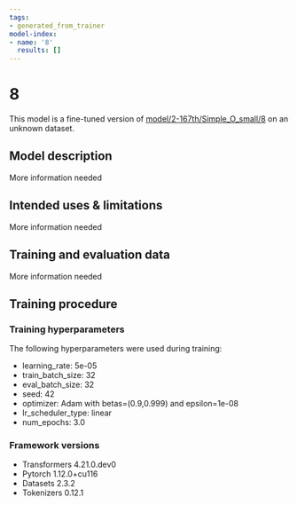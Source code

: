 ```yaml
---
tags:
- generated_from_trainer
model-index:
- name: '8'
  results: []
---
```


<!-- This model card has been generated automatically according to the information the Trainer had access to. You
should probably proofread and complete it, then remove this comment. -->

# 8

This model is a fine-tuned version of [model/2-167th/Simple_O_small/8](https://huggingface.co/model/2-167th/Simple_O_small/8) on an unknown dataset.

## Model description

More information needed

## Intended uses & limitations

More information needed

## Training and evaluation data

More information needed

## Training procedure

### Training hyperparameters

The following hyperparameters were used during training:
- learning_rate: 5e-05
- train_batch_size: 32
- eval_batch_size: 32
- seed: 42
- optimizer: Adam with betas=(0.9,0.999) and epsilon=1e-08
- lr_scheduler_type: linear
- num_epochs: 3.0

### Framework versions

- Transformers 4.21.0.dev0
- Pytorch 1.12.0+cu116
- Datasets 2.3.2
- Tokenizers 0.12.1
